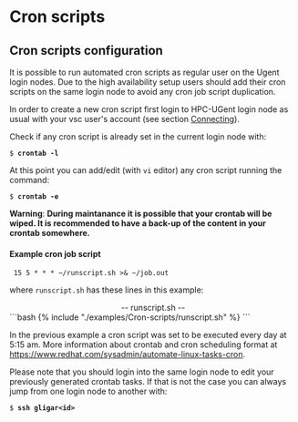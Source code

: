 # Cron scripts

## Cron scripts configuration

It is possible to run automated cron scripts as regular user on the
Ugent login nodes. Due to the high availability setup users should add
their cron scripts on the same login node to avoid any cron job script
duplication.

In order to create a new cron script first login to HPC-UGent login node
as usual with your vsc user's account (see section
[Connecting](../connecting/#connecting-to-the-hpc-infrastructure)).

Check if any cron script is already set in the current login node with:

<pre><code>$ <b>crontab -l</b>
</code></pre>

At this point you can add/edit (with `vi` editor) any cron script
running the command:

<pre><code>$ <b>crontab -e</b>
</code></pre>

**Warning**: **During maintanance it is possible that your crontab will be wiped. It is recommended to have a back-up of the content in your crontab somewhere.**

#### Example cron job script

<pre><code> 15 5 * * * ~/runscript.sh >& ~/job.out
</code></pre>

where `runscript.sh` has these lines in this example:

<center>-- runscript.sh --</center>
```bash
{% include "./examples/Cron-scripts/runscript.sh" %}
```

In the previous example a cron script was set to be executed every day
at 5:15 am. More information about crontab and cron scheduling format at
<https://www.redhat.com/sysadmin/automate-linux-tasks-cron>.

Please note that you should login into the same login node to edit your
previously generated crontab tasks. If that is not the case you can
always jump from one login node to another with:

<pre><code>$ <b>ssh gligar&lt;id&gt;</b>
</code></pre>
